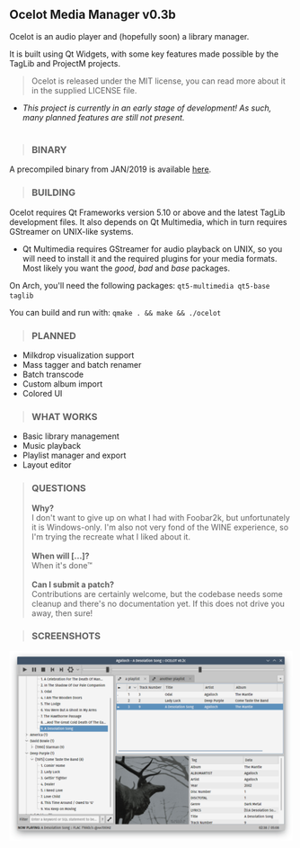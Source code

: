 ## Ocelot Media Manager v0.3b
Ocelot is an audio player and (hopefully soon) a library manager.

It is built using Qt Widgets, with some key features made possible by the TagLib and ProjectM projects.

>Ocelot is released under the MIT license, you can read more about it in the supplied LICENSE file.

* _This project is currently in an early stage of development! As such, many planned features are still not present._

#

>### <b>BINARY</b>
A precompiled binary from JAN/2019 is available [here](https://raw.githubusercontent.com/mscatto/ocelot/master/ocelot-bin).
>### <b>BUILDING</b>
Ocelot requires Qt Frameworks version 5.10 or above and the latest TagLib development files. It also depends on Qt Multimedia, which in turn requires GStreamer on UNIX-like systems.

* Qt Multimedia requires GStreamer for audio playback on UNIX, so you will need to install it and the required plugins for your media formats. Most likely you want the _good_, _bad_ and _base_ packages.

On Arch, you'll need the following packages:
`qt5-multimedia qt5-base taglib`

You can build and run with:
`qmake . && make && ./ocelot`

>### <b>PLANNED</b>

* Milkdrop visualization support
* Mass tagger and batch renamer
* Batch transcode
* Custom album import
* Colored UI

>### <b>WHAT WORKS</b>

* Basic library management
* Music playback
* Playlist manager and export
* Layout editor

>### <b>QUESTIONS</b>
><b>Why?</b><br>I don't want to give up on what I had with Foobar2k, but unfortunately it is Windows-only. I'm also not very fond of the WINE experience, so I'm trying the recreate what I liked about it.</br></br>
><b>When will [...]?</b></br>
When it's done™</br></br>
><b>Can I submit a patch?</b></br>Contributions are certainly welcome, but the codebase needs some cleanup and there's no documentation yet. If this does not drive you away, then sure!

>### <b>SCREENSHOTS</b>
![alt text](https://raw.githubusercontent.com/mscatto/ocelot/master/ss.png)
